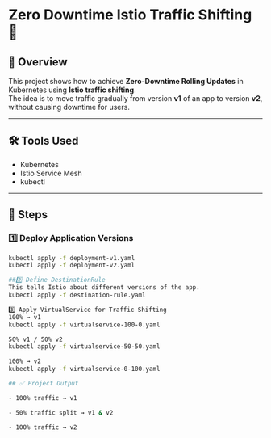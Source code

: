 # Zero Downtime Istio Traffic Shifting 🚀

## 📌 Overview
This project shows how to achieve **Zero-Downtime Rolling Updates** in Kubernetes using **Istio traffic shifting**.  
The idea is to move traffic gradually from version **v1** of an app to version **v2**, without causing downtime for users.

---

## 🛠️ Tools Used
- Kubernetes
- Istio Service Mesh
- kubectl

---

## 🚀 Steps

### 1️⃣ Deploy Application Versions
```bash
kubectl apply -f deployment-v1.yaml
kubectl apply -f deployment-v2.yaml

##2️⃣ Define DestinationRule
This tells Istio about different versions of the app.
kubectl apply -f destination-rule.yaml

3️⃣ Apply VirtualService for Traffic Shifting
100% → v1
kubectl apply -f virtualservice-100-0.yaml

50% v1 / 50% v2
kubectl apply -f virtualservice-50-50.yaml

100% → v2
kubectl apply -f virtualservice-0-100.yaml

## ✅ Project Output

- 100% traffic → v1  

- 50% traffic split → v1 & v2  

- 100% traffic → v2  


